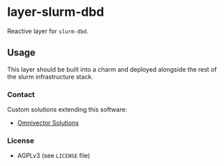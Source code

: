 # layer-slurm-dbd

Reactive layer for `slurm-dbd`.

## Usage

This layer should be built into a charm and deployed alongside the rest of the slurm infrastructure stack.

### Contact
Custom solutions extending this software:
* [Omnivector Solutions](https://omnivector.solutions/contact)

### License
* AGPLv3 (see `LICENSE` file)

